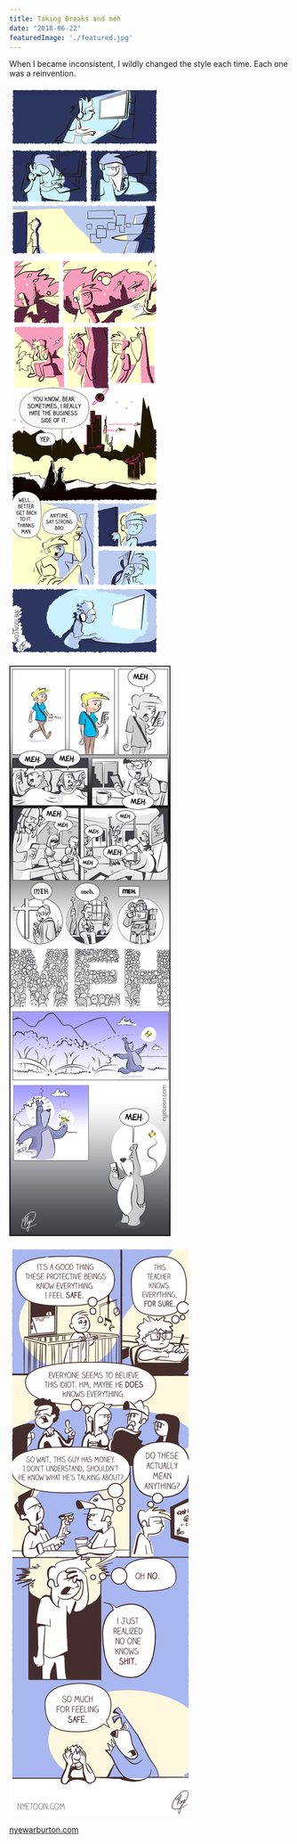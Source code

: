 ```yaml
---
title: Taking Breaks and meh
date: "2018-06-22"
featuredImage: './featured.jpg'
---
```


When I became inconsistent, I wildly changed the style each time.
Each one was a reinvention.

<!-- end -->

![Comic](./Nyetoon_Takingabreak_01.png)

![Comic](./Nyetoon_SymphonyfortheSmartphone_01.jpg)

![Comic](./Nyetoon_EveryoneknowsEverything_01.jpg)


[nyewarburton.com](http://nyewarburton.com)
